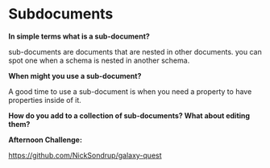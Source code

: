 # Subdocuments

**In simple terms what is a sub-document?**

sub-documents are documents that are nested in other documents. you can spot one when a schema is nested in another schema.

**When might you use a sub-document?**

A good time to use a sub-document is when you need a property to have properties inside of it. 

**How do you add to a collection of sub-documents? What about editing them?**



**Afternoon Challenge:**

https://github.com/NickSondrup/galaxy-quest